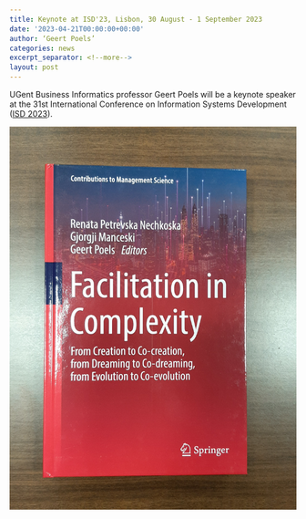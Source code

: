 ```yaml
---
title: Keynote at ISD'23, Lisbon, 30 August - 1 September 2023
date: '2023-04-21T00:00:00+00:00'
author: ‘Geert Poels’
categories: news
excerpt_separator: <!--more-->
layout: post
---
```


UGent Business Informatics professor Geert Poels will be a keynote speaker at the 31st International Conference on Information Systems Development ([ISD 2023](https://isd2023.inesc-id.pt)). 

![](/uploads/FacilitationInComplexity.png)
<!--more-->
